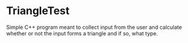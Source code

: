 # TriangleTest

Simple C++ program meant to collect input from the user and calculate whether or not the input forms a triangle and if so, what type.
